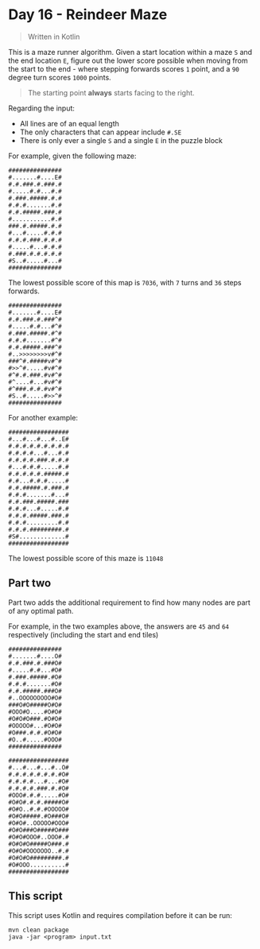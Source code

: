 # Day 16 - Reindeer Maze

> Written in Kotlin

This is a maze runner algorithm. Given a start location within a maze `S` and the end location `E`,
figure out the lower score possible when moving from the start to the end - where stepping forwards
scores `1` point, and a `90` degree turn scores `1000` points.

> The starting point **always** starts facing to the right.

Regarding the input:

* All lines are of an equal length
* The only characters that can appear include `#.SE`
* There is only ever a single `S` and a single `E` in the puzzle block

For example, given the following maze:

```text
###############
#.......#....E#
#.#.###.#.###.#
#.....#.#...#.#
#.###.#####.#.#
#.#.#.......#.#
#.#.#####.###.#
#...........#.#
###.#.#####.#.#
#...#.....#.#.#
#.#.#.###.#.#.#
#.....#...#.#.#
#.###.#.#.#.#.#
#S..#.....#...#
###############
```

The lowest possible score of this map is `7036`, with `7` turns and `36` steps forwards.

```text
###############
#.......#....E#
#.#.###.#.###^#
#.....#.#...#^#
#.###.#####.#^#
#.#.#.......#^#
#.#.#####.###^#
#..>>>>>>>>v#^#
###^#.#####v#^#
#>>^#.....#v#^#
#^#.#.###.#v#^#
#^....#...#v#^#
#^###.#.#.#v#^#
#S..#.....#>>^#
###############
```

For another example:

```text
#################
#...#...#...#..E#
#.#.#.#.#.#.#.#.#
#.#.#.#...#...#.#
#.#.#.#.###.#.#.#
#...#.#.#.....#.#
#.#.#.#.#.#####.#
#.#...#.#.#.....#
#.#.#####.#.###.#
#.#.#.......#...#
#.#.###.#####.###
#.#.#...#.....#.#
#.#.#.#####.###.#
#.#.#.........#.#
#.#.#.#########.#
#S#.............#
#################
```

The lowest possible score of this maze is `11048`

## Part two

Part two adds the additional requirement to find how many nodes are part of any optimal path.

For example, in the two examples above, the answers are `45` and `64` respectively (including the
start and end tiles)

```text
###############
#.......#....O#
#.#.###.#.###O#
#.....#.#...#O#
#.###.#####.#O#
#.#.#.......#O#
#.#.#####.###O#
#..OOOOOOOOO#O#
###O#O#####O#O#
#OOO#O....#O#O#
#O#O#O###.#O#O#
#OOOOO#...#O#O#
#O###.#.#.#O#O#
#O..#.....#OOO#
###############
```

```text
#################
#...#...#...#..O#
#.#.#.#.#.#.#.#O#
#.#.#.#...#...#O#
#.#.#.#.###.#.#O#
#OOO#.#.#.....#O#
#O#O#.#.#.#####O#
#O#O..#.#.#OOOOO#
#O#O#####.#O###O#
#O#O#..OOOOO#OOO#
#O#O###O#####O###
#O#O#OOO#..OOO#.#
#O#O#O#####O###.#
#O#O#OOOOOOO..#.#
#O#O#O#########.#
#O#OOO..........#
#################
```

## This script

This script uses Kotlin and requires compilation before it can be run:

```shell
mvn clean package
java -jar <program> input.txt
```
